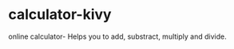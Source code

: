 calculator-kivy
===============

online calculator- Helps you to add, substract, multiply and divide.
